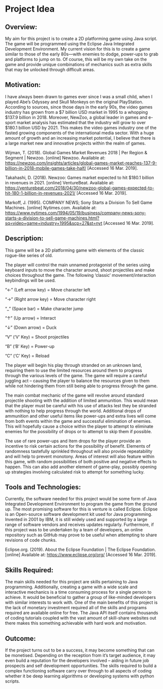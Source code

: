 # Project Idea


## Overview:

My aim for this project is to create a 2D platforming game using Java script. The game will be programmed using the Eclipse Java Integrated Development Environment. My current vision for this is to create a game similar to those of the early 80s—with enemies to dodge, power-ups to grab and platforms to jump on to. Of course, this will be my own take on the game and provide unique combinations of mechanics such as extra skills that may be unlocked through difficult areas.  

## Motivation:


I have always been drawn to games ever since I was a small child, when I played Abe’s Odyssey and Skull Monkeys on the original PlayStation. According to sources, since those days in the early 90s, the video games industry has grown from a $7 billion USD market in 1995 to a whopping $137.9 billion in 2018. Moreover, NewZoo, a global leader in games and e-sport market analysis has estimated that the industry will grow to over $180.1 billion USD by 2021. This makes the video games industry one of the fasted growing components of the international media sector. With a huge amount of growth and an increasing market potential, I believe that there is a large market new and innovative projects within the realm of games.

Wijman, T. (2018). Global Games Market Revenues 2018 | Per Region & Segment | Newzoo. [online] Newzoo. Available at: https://newzoo.com/insights/articles/global-games-market-reaches-137-9-billion-in-2018-mobile-games-take-half/ [Accessed 16 Mar. 2019]. 

Takahashi, D. (2018). Newzoo: Games market expected to hit $180.1 billion in revenues in 2021. [online] VentureBeat. Available at: https://venturebeat.com/2018/04/30/newzoo-global-games-expected-to-hit-180-1-billion-in-revenues-2021/ [Accessed 16 Mar. 2019]. 

Markoff, J. (1995). COMPANY NEWS; Sony Starts a Division To Sell Game Machines. [online] Nytimes.com. Available at: https://www.nytimes.com/1994/05/19/business/company-news-sony-starts-a-division-to-sell-game-machines.html?sq=video+game+industry+1995&scp=27&st=nyt [Accessed 16 Mar. 2019]. 

## Description:

This game will be a 2D platforming game with elements of the classic rogue-like series of old.

The player will control the main unnamed protagonist of the series using keyboard inputs to move the character around, shoot projectiles and make choices throughout the game. The following ‘classic’ movement/interaction keybindings will be used. 

“←” (Left arrow key) = Move character left

“→” (Right arrow key) = Move character right

“_” (Space bar) = Make character jump

“↑” (Up arrow) =  Interact

“↓” (Down arrow) = Duck

“V” (‘V’ Key) = Shoot projectiles

“B” (‘B’ Key) = Power-up

“C” (‘C’ Key) = Reload

The player will begin his play through stranded on an unknown land, requiring them to use the limited resources around them to progress through the various levels of the game. The game will require a careful juggling act – causing the player to balance the resources given to them while not hindering them from still being able to progress through the game. 

The main combat mechanic of the game will revolve around standard projectile shooting with the addition of limited ammunition. This would mean that the player must be careful with his use of attacks lest they be stranded with nothing to help progress through the world. Additional drops of ammunition and other useful items like power-ups and extra lives will come from both events within the game and successful elimination of enemies. This will hopefully cause a choice within the player to attempt to eliminate enemies for the possibility of drops or to attempt to skip them if possible.

The use of rare power-ups and Item drops for the player provide an incentive to risk certain actions for the possibility of benefit. Elements of randomness tastefully sprinkled throughout will also provide repeatability and will help to prevent monotony.  Areas of interest will also feature within this game, with random possibilities of both positive and negative effects to happen. This can also add another element of game-play, possibly opening up strategies involving calculated risk to attempt for something lucky. 

## Tools and Technologies:

Currently, the software needed for this project would be some form of Java Integrated Development Environment to program the game from the ground up. The most promising software for this is venture is called Eclipse. Eclipse is an Open-source software development kit used for Java programming. Invented in 2001 by IBM, it is still widely used and supported by a large range of software vendors and receives updates regularly. Furthermore, if this project was to be undertaken by a team of developers, an online repository such as GitHub may prove to be useful when attempting to share revisions of code chunks. 

Eclipse.org. (2019). About the Eclipse Foundation | The Eclipse Foundation. [online] Available at: https://www.eclipse.org/org/ [Accessed 16 Mar. 2019]. 

## Skills Required:

The main skills needed for this project are skills pertaining to Java programming. Additionally, creating a game with a wide scale and interactive mechanics is a time consuming process for a single person to achieve. It would be beneficial to gather a group of like-minded developers with similar interests to work with. One of the main benefits of this project is the lack of monetary investment required all of the skills and programs required are available online for free. The Java API itself contains thousands of coding tutorials coupled with the vast amount of skill-share websites out there makes this something achievable with hard work and motivation. 

## Outcome:

If the project turns out to be a success, it may become something that can be monetised. Depending on the reception from it’s target audience, it may even build a reputation for the developers involved – aiding in future job prospects and self development opportunities. The skills required to build a complex functioning software carry over through to all aspects of coding whether it be deep learning algorithms or developing systems with python scripts.
